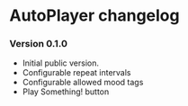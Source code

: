 # AutoPlayer changelog

### Version 0.1.0

 - Initial public version.
 - Configurable repeat intervals
 - Configurable allowed mood tags
 - Play Something! button
